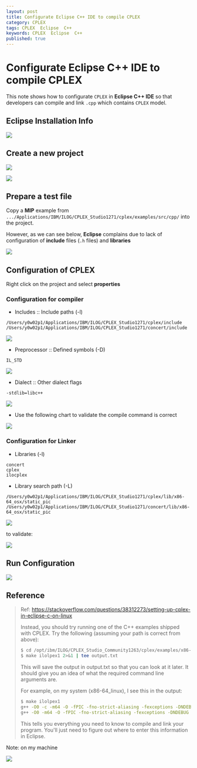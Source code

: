 ```yaml
---
layout: post
title: Configurate Eclipse C++ IDE to compile CPLEX
category: CPLEX
tags: CPLEX  Eclipse  C++
keywords: CPLEX  Eclipse  C++
published: true
---
```


# Configurate Eclipse C++ IDE to compile CPLEX

This note shows how to configurate `CPLEX` in **Eclipse C++ IDE** so that developers can compile and link `.cpp` which contains `CPLEX` model.

## Eclipse Installation Info

![](/assets/posts/2018-09-10-Config_cplex_in_eclipse_cpp/config_cplex_in_eclipse_cpp_2018-09-10-21-20-37.png)

## Create a new project 

![](/assets/posts/2018-09-10-Config_cplex_in_eclipse_cpp/config_cplex_in_eclipse_cpp_2018-09-10-21-21-45.png)

![](/assets/posts/2018-09-10-Config_cplex_in_eclipse_cpp/config_cplex_in_eclipse_cpp_2018-09-10-21-23-01.png)

## Prepare a test file 

Copy a **MIP** example from 
`.../Applications/IBM/ILOG/CPLEX_Studio1271/cplex/examples/src/cpp/`
into the project. 

However, as we can see below, **Eclipse** complains due to lack of configuration of **include** files (`.h` files) and **libraries**

![](/assets/posts/2018-09-10-Config_cplex_in_eclipse_cpp/config_cplex_in_eclipse_cpp_2018-09-10-21-26-27.png)

## Configuration of CPLEX

Right click on the project and select **properties**

### Configuration for compiler

* Includes :: Include paths (-l)

```
/Users/y0w02p1/Applications/IBM/ILOG/CPLEX_Studio1271/cplex/include  
/Users/y0w02p1/Applications/IBM/ILOG/CPLEX_Studio1271/concert/include
```

![](/assets/posts/2018-09-10-Config_cplex_in_eclipse_cpp/config_cplex_in_eclipse_cpp_2018-09-10-21-35-03.png)

* Preprocessor :: Defined symbols (-D)

```
IL_STD
```

![](/assets/posts/2018-09-10-Config_cplex_in_eclipse_cpp/config_cplex_in_eclipse_cpp_2018-09-10-21-36-22.png)

* Dialect :: Other dialect flags

```
-stdlib=libc++
```

![](/assets/posts/2018-09-10-Config_cplex_in_eclipse_cpp/config_cplex_in_eclipse_cpp_2018-09-10-21-37-35.png)

* Use the following chart to validate the compile command is correct

![](/assets/posts/2018-09-10-Config_cplex_in_eclipse_cpp/config_cplex_in_eclipse_cpp_2018-09-10-21-39-16.png)



### Configuration for Linker

* Libraries (-l)

```
concert
cplex
ilocplex
```

* Library search path (-L)

```
/Users/y0w02p1/Applications/IBM/ILOG/CPLEX_Studio1271/cplex/lib/x86-64_osx/static_pic   
/Users/y0w02p1/Applications/IBM/ILOG/CPLEX_Studio1271/concert/lib/x86-64_osx/static_pic
```

![](/assets/posts/2018-09-10-Config_cplex_in_eclipse_cpp/config_cplex_in_eclipse_cpp_2018-09-10-21-42-01.png)

to validate:

![](/assets/posts/2018-09-10-Config_cplex_in_eclipse_cpp/config_cplex_in_eclipse_cpp_2018-09-10-21-43-26.png)


## Run Configuration

![](/assets/posts/2018-09-10-Config_cplex_in_eclipse_cpp/config_cplex_in_eclipse_cpp_2018-09-10-21-53-58.png)

## Reference 
> Ref: <https://stackoverflow.com/questions/38312273/setting-up-cplex-in-eclipse-c-on-linux>
> 
> Instead, you should try running one of the C++ examples shipped with CPLEX. Try the following (assuming your path is correct from above):
> 
> ```bash
> $ cd /opt/ibm/ILOG/CPLEX_Studio_Community1263/cplex/examples/x86-64_linux/static_pic
> $ make ilolpex1 2>&1 | tee output.txt
> ```
> This will save the output in output.txt so that you can look at it later. It should give you an idea of what the required command line arguments are.
> 
> For example, on my system (x86-64_linux), I see this in the output:
> ```bash
> $ make ilolpex1
> g++ -O0 -c -m64 -O -fPIC -fno-strict-aliasing -fexceptions -DNDEBUG -DIL_STD -I../../../include -I../../../../concert/include  ../../../examples/src/cpp/ilolpex1.cpp -o ilolpex1.o
> g++ -O0 -m64 -O -fPIC -fno-strict-aliasing -fexceptions -DNDEBUG -DIL_STD -I../../../include -I../../../../concert/include  -L../../../lib/x86-64_linux/static_pic -L../../../../concert/lib/x86-64_linux/static_pic -o ilolpex1 ilolpex1.o -lconcert -lilocplex -lcplex -lm -lpthread
>```
> This tells you everything you need to know to compile and link your program. You'll just need to figure out where to enter this information in Eclipse.

Note: on my machine

![](/assets/posts/2018-09-10-Config_cplex_in_eclipse_cpp/config_cplex_in_eclipse_cpp_2018-09-10-22-28-34.png)